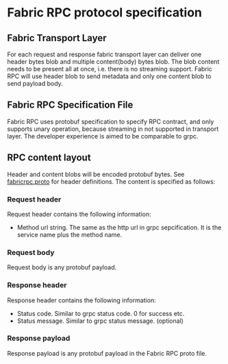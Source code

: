 # Fabric RPC protocol specification

## Fabric Transport Layer
For each request and response fabric transport layer can deliver one header bytes blob and multiple content(body) bytes blob. The blob content needs to be present all at once, i.e. there is no streaming support. Fabric RPC will use header blob to send metadata and only one content blob to send payload body. 

## Fabric RPC Specification File
Fabric RPC uses protobuf specification to specify RPC contract, and only supports unary operation, because streaming in not supported in transport layer.
The developer experience is aimed to be comparable to grpc.

## RPC content layout
Header and content blobs will be encoded protobuf bytes.
See [fabricrpc.proto](../protos/fabricrpc.proto) for header definitions.
The content is specified as follows:
### Request header
Request header contains the following information:
* Method url string. The same as the http url in grpc sepcification. It is the service name plus the method name.
### Request body
Request body is any protobuf payload.
### Response header
Response header contains the following information:
* Status code. Similar to grpc status code. 0 for success etc.
* Status message. Similar to grpc status message. (optional)
### Response payload
Response payload is any protobuf payload in the Fabric RPC proto file.



